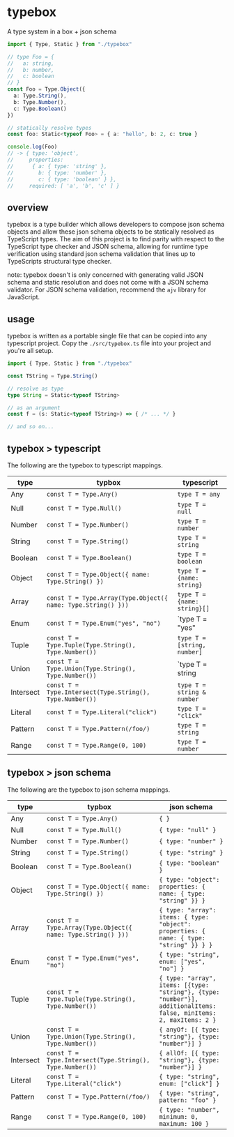 # typebox

A type system in a box + json schema

```typescript
import { Type, Static } from "./typebox"

// type Foo = {
//   a: string,
//   b: number,
//   c: boolean
// }
const Foo = Type.Object({
  a: Type.String(),
  b: Type.Number(),
  c: Type.Boolean()
})

// statically resolve types
const foo: Static<typeof Foo> = { a: "hello", b: 2, c: true }

console.log(Foo)
// -> { type: 'object',
//     properties: 
//      { a: { type: 'string' },
//        b: { type: 'number' },
//        c: { type: 'boolean' } },
//     required: [ 'a', 'b', 'c' ] }
```

## overview

typebox is a type builder which allows developers to compose json schema objects and allow these json schema objects to be statically resolved as TypeScript types. The aim of this project is to find parity with respect to the TypeScript type checker and JSON schema, allowing for runtime type verification using standard json schema validation that lines up to TypeScripts structural type checker.

note: typebox doesn't is only concerned with generating valid JSON schema and static resolution and does not come with a JSON schema validator. For JSON schema validation, recommend the `ajv` library for JavaScript.

## usage

typebox is written as a portable single file that can be copied into any typescript project. Copy the `./src/typebox.ts` file into your project and you're all setup.

```typescript
import { Type, Static } from "./typebox"

const TString = Type.String()

// resolve as type
type String = Static<typeof TString>

// as an argument
const f = (s: Static<typeof TString>) => { /* ... */ }

// and so on...
```

## typebox > typescript

The following are the typebox to typescript mappings.

type        | typbox                                                       | typescript
---         | ---                                                          | --- 
Any         | `const T = Type.Any()`                                       | `type T = any`                  |
Null        | `const T = Type.Null()`                                      | `type T = null`                 |
Number      | `const T = Type.Number()`                                    | `type T = number`               |
String      | `const T = Type.String()`                                    | `type T = string`               |
Boolean     | `const T = Type.Boolean()`                                   | `type T = boolean`              |
Object      | `const T = Type.Object({ name: Type.String() })`             | `type T = {name: string}`       |
Array       | `const T = Type.Array(Type.Object({ name: Type.String() }))` | `type T = {name: string}[]`     |
Enum        | `const T = Type.Enum("yes", "no")`                           | `type T = "yes" | "no"`         |
Tuple       | `const T = Type.Tuple(Type.String(), Type.Number())`         | `type T = [string, number]`     |
Union       | `const T = Type.Union(Type.String(), Type.Number())`         | `type T = string | number`      |
Intersect   | `const T = Type.Intersect(Type.String(), Type.Number())`     | `type T = string & number`      |
Literal     | `const T = Type.Literal("click")`                            | `type T = "click"`              |
Pattern     | `const T = Type.Pattern(/foo/)`                              | `type T = string`               |
Range       | `const T = Type.Range(0, 100)`                               | `type T = number`               |

## typebox > json schema

The following are the typebox to json schema mappings.

type        | typbox                                                       | json schema
---         | ---                                                          | --- 
Any         | `const T = Type.Any()`                                       | `{ }`                  |
Null        | `const T = Type.Null()`                                      | `{ type: "null" }`                 |
Number      | `const T = Type.Number()`                                    | `{ type: "number" }`               |
String      | `const T = Type.String()`                                    | `{ type: "string" }`               |
Boolean     | `const T = Type.Boolean()`                                   | `{ type: "boolean" }`              |
Object      | `const T = Type.Object({ name: Type.String() })`             | `{ type: "object": properties: { name: { type: "string" }} }`       |
Array       | `const T = Type.Array(Type.Object({ name: Type.String() }))` | `{ type: "array": items: { type: "object": properties: { name: { type: "string" }} } }` |
Enum        | `const T = Type.Enum("yes", "no")`                           | `{ type: "string", enum: ["yes", "no"] }`         |
Tuple       | `const T = Type.Tuple(Type.String(), Type.Number())`         | `{ type: "array", items: [{type: "string"}, {type: "number"}], additionalItems: false, minItems: 2, maxItems: 2 }`     |
Union       | `const T = Type.Union(Type.String(), Type.Number())`         | `{ anyOf: [{ type: "string"}, {type: "number"}] }`      |
Intersect   | `const T = Type.Intersect(Type.String(), Type.Number())`     | `{ allOf: [{ type: "string"}, {type: "number"}] }`      |
Literal     | `const T = Type.Literal("click")`                            | `{ type: "string", enum: ["click"] }`              |
Pattern     | `const T = Type.Pattern(/foo/)`                              | `{ type: "string", pattern: "foo" }`               |
Range       | `const T = Type.Range(0, 100)`                               | `{ type: "number", minimum: 0, maximum: 100 }`    |


